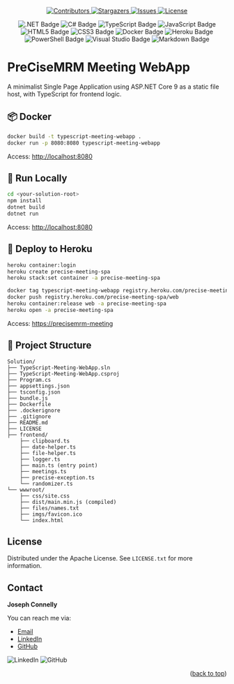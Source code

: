 <a name="readme-top"></a>



<!-- PROJECT SHIELDS -->
<p align="center">
  <a href="https://github.com/your-org/your-repo/graphs/contributors">
    <img src="https://img.shields.io/github/contributors/your-org/your-repo.svg?style=for-the-badge" alt="Contributors">
  </a>
  <a href="https://github.com/your-org/your-repo/stargazers">
    <img src="https://img.shields.io/github/stars/your-org/your-repo.svg?style=for-the-badge" alt="Stargazers">
  </a>
  <a href="https://github.com/your-org/your-repo/issues">
    <img src="https://img.shields.io/github/issues/your-org/your-repo.svg?style=for-the-badge" alt="Issues">
  </a>
  <a href="https://github.com/your-org/your-repo/blob/main/LICENSE.txt">
    <img src="https://img.shields.io/github/license/your-org/your-repo.svg?style=for-the-badge" alt="License">
  </a>
</p>



<!-- TECHNOLOGY SHIELDS -->
<p align="center">
  <img src="https://img.shields.io/badge/.NET-5C2D91?style=for-the-badge&logo=.net&logoColor=white" alt=".NET Badge"/>
  <img src="https://img.shields.io/badge/c%23-%23239120.svg?style=for-the-badge&logo=csharp&logoColor=white" alt="C# Badge"/>
  <img src="https://img.shields.io/badge/TypeScript-3178C6?style=for-the-badge&logo=typescript&logoColor=white" alt="TypeScript Badge"/>
  <img src="https://img.shields.io/badge/javascript-%23323330.svg?style=for-the-badge&logo=javascript&logoColor=%23F7DF1E" alt="JavaScript Badge"/>
  <img src="https://img.shields.io/badge/html5-%23E34F26.svg?style=for-the-badge&logo=html5&logoColor=white" alt="HTML5 Badge"/>
  <img src="https://img.shields.io/badge/css3-%231572B6.svg?style=for-the-badge&logo=css3&logoColor=white" alt="CSS3 Badge"/>
  <img src="https://img.shields.io/badge/Docker-2496ED?style=for-the-badge&logo=docker&logoColor=white" alt="Docker Badge"/>
  <img src="https://img.shields.io/badge/heroku-%23430098.svg?style=for-the-badge&logo=heroku&logoColor=white" alt="Heroku Badge"/>
  <img src="https://img.shields.io/badge/PowerShell-5391FE?style=for-the-badge&logo=powershell&logoColor=white" alt="PowerShell Badge"/>
  <img src="https://img.shields.io/badge/Visual%20Studio-5C2D91.svg?style=for-the-badge&logo=visual-studio&logoColor=white" alt="Visual Studio Badge"/>
  <img src="https://img.shields.io/badge/markdown-%23000000.svg?style=for-the-badge&logo=markdown&logoColor=white" alt="Markdown Badge"/>
</p>



# PreCiseMRM Meeting WebApp

A minimalist Single Page Application using ASP.NET Core 9 as a static file host, with TypeScript for frontend logic.



## 📦 Docker
```bash
docker build -t typescript-meeting-webapp .
docker run -p 8080:8080 typescript-meeting-webapp
```
Access: [http://localhost:8080](http://localhost:8080)



## 🚀 Run Locally
```bash
cd <your-solution-root>
npm install
dotnet build
dotnet run
```
Access: [http://localhost:8080](http://localhost:8080)



## 🚢 Deploy to Heroku
```bash
heroku container:login
heroku create precise-meeting-spa
heroku stack:set container -a precise-meeting-spa

docker tag typescript-meeting-webapp registry.heroku.com/precise-meeting-spa/web
docker push registry.heroku.com/precise-meeting-spa/web
heroku container:release web -a precise-meeting-spa
heroku open -a precise-meeting-spa
```
Access: [https://precisemrm-meeting](https://precise-meeting-spa-254ba9037d63.herokuapp.com/)



## 📁 Project Structure
```
Solution/
├── TypeScript-Meeting-WebApp.sln
├── TypeScript-Meeting-WebApp.csproj
├── Program.cs
├── appsettings.json
├── tsconfig.json
├── bundle.js
├── Dockerfile
├── .dockerignore
├── .gitignore
├── README.md
├── LICENSE
├── frontend/
    ├── clipboard.ts
    ├── date-helper.ts
    ├── file-helper.ts
    ├── logger.ts
    ├── main.ts (entry point)
    ├── meetings.ts
    ├── precise-exception.ts
    └── randomizer.ts
└── wwwroot/
    ├── css/site.css
    ├── dist/main.min.js (compiled)
    ├── files/names.txt
    ├── imgs/favicon.ico
    └── index.html
```



## License

Distributed under the Apache License. See `LICENSE.txt` for more information.



## Contact

**Joseph Connelly** 

You can reach me via:
- [Email](mailto:joseph_a_connelly@yahoo.com)
- [LinkedIn](https://www.linkedin.com/in/joseph-a-connelly)
- [GitHub](https://github.com/jconnelly-dev)

![LinkedIn](https://img.shields.io/badge/linkedin-%230077B5.svg?style=for-the-badge&logo=linkedin&logoColor=white) ![GitHub](https://img.shields.io/badge/github-%23121011.svg?style=for-the-badge&logo=github&logoColor=white)
<br />

<p align="right">(<a href="#readme-top">back to top</a>)</p>



<!-- MARKDOWN LINKS & IMAGES -->
[contributors-shield]: https://img.shields.io/github/contributors/othneildrew/Best-README-Template.svg?style=for-the-badge
[contributors-url]: https://github.com/othneildrew/Best-README-Template/graphs/contributors
[stars-shield]: https://img.shields.io/github/stars/othneildrew/Best-README-Template.svg?style=for-the-badge
[stars-url]: https://github.com/othneildrew/Best-README-Template/stargazers
[issues-shield]: https://img.shields.io/github/issues/othneildrew/Best-README-Template.svg?style=for-the-badge
[issues-url]: https://github.com/othneildrew/Best-README-Template/issues
[license-shield]: https://img.shields.io/github/license/othneildrew/Best-README-Template.svg?style=for-the-badge
[license-url]: https://github.com/othneildrew/Best-README-Template/blob/master/LICENSE.txt
